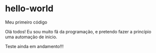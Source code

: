# hello-world
Meu primeiro código

Olá todos!
  Eu sou muito fã da programação, e pretendo fazer a princípio uma automação de inicio.

Teste ainda em andamento!!!
